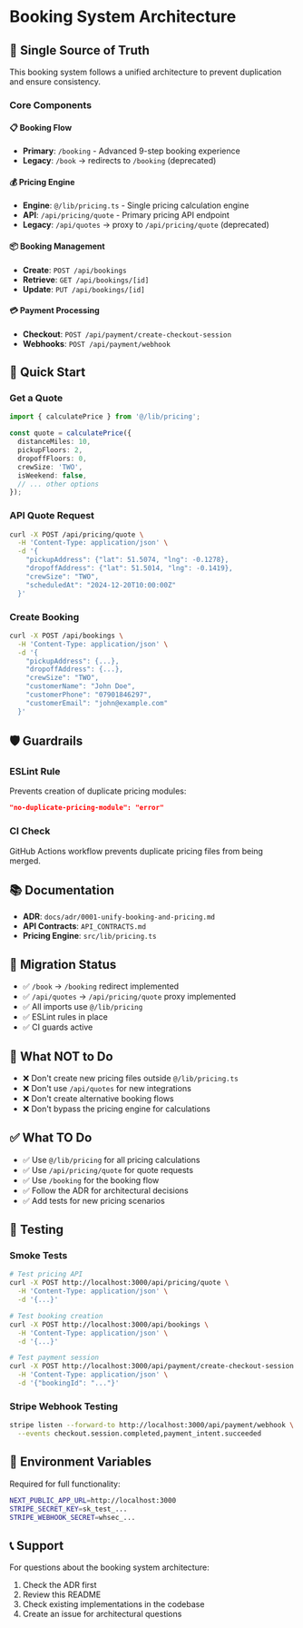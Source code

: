 # Booking System Architecture

## 🎯 Single Source of Truth

This booking system follows a unified architecture to prevent duplication and ensure consistency.

### Core Components

#### 📋 Booking Flow
- **Primary**: `/booking` - Advanced 9-step booking experience
- **Legacy**: `/book` → redirects to `/booking` (deprecated)

#### 💰 Pricing Engine
- **Engine**: `@/lib/pricing.ts` - Single pricing calculation engine
- **API**: `/api/pricing/quote` - Primary pricing API endpoint
- **Legacy**: `/api/quotes` → proxy to `/api/pricing/quote` (deprecated)

#### 📦 Booking Management
- **Create**: `POST /api/bookings`
- **Retrieve**: `GET /api/bookings/[id]`
- **Update**: `PUT /api/bookings/[id]`

#### 💳 Payment Processing
- **Checkout**: `POST /api/payment/create-checkout-session`
- **Webhooks**: `POST /api/payment/webhook`

## 🚀 Quick Start

### Get a Quote
```typescript
import { calculatePrice } from '@/lib/pricing';

const quote = calculatePrice({
  distanceMiles: 10,
  pickupFloors: 2,
  dropoffFloors: 0,
  crewSize: 'TWO',
  isWeekend: false,
  // ... other options
});
```

### API Quote Request
```bash
curl -X POST /api/pricing/quote \
  -H 'Content-Type: application/json' \
  -d '{
    "pickupAddress": {"lat": 51.5074, "lng": -0.1278},
    "dropoffAddress": {"lat": 51.5014, "lng": -0.1419},
    "crewSize": "TWO",
    "scheduledAt": "2024-12-20T10:00:00Z"
  }'
```

### Create Booking
```bash
curl -X POST /api/bookings \
  -H 'Content-Type: application/json' \
  -d '{
    "pickupAddress": {...},
    "dropoffAddress": {...},
    "crewSize": "TWO",
    "customerName": "John Doe",
    "customerPhone": "07901846297",
    "customerEmail": "john@example.com"
  }'
```

## 🛡️ Guardrails

### ESLint Rule
Prevents creation of duplicate pricing modules:
```json
"no-duplicate-pricing-module": "error"
```

### CI Check
GitHub Actions workflow prevents duplicate pricing files from being merged.

## 📚 Documentation

- **ADR**: `docs/adr/0001-unify-booking-and-pricing.md`
- **API Contracts**: `API_CONTRACTS.md`
- **Pricing Engine**: `src/lib/pricing.ts`

## 🔄 Migration Status

- ✅ `/book` → `/booking` redirect implemented
- ✅ `/api/quotes` → `/api/pricing/quote` proxy implemented
- ✅ All imports use `@/lib/pricing`
- ✅ ESLint rules in place
- ✅ CI guards active

## 🚫 What NOT to Do

- ❌ Don't create new pricing files outside `@/lib/pricing.ts`
- ❌ Don't use `/api/quotes` for new integrations
- ❌ Don't create alternative booking flows
- ❌ Don't bypass the pricing engine for calculations

## ✅ What TO Do

- ✅ Use `@/lib/pricing` for all pricing calculations
- ✅ Use `/api/pricing/quote` for quote requests
- ✅ Use `/booking` for the booking flow
- ✅ Follow the ADR for architectural decisions
- ✅ Add tests for new pricing scenarios

## 🧪 Testing

### Smoke Tests
```bash
# Test pricing API
curl -X POST http://localhost:3000/api/pricing/quote \
  -H 'Content-Type: application/json' \
  -d '{...}'

# Test booking creation
curl -X POST http://localhost:3000/api/bookings \
  -H 'Content-Type: application/json' \
  -d '{...}'

# Test payment session
curl -X POST http://localhost:3000/api/payment/create-checkout-session \
  -H 'Content-Type: application/json' \
  -d '{"bookingId": "..."}'
```

### Stripe Webhook Testing
```bash
stripe listen --forward-to http://localhost:3000/api/payment/webhook \
  --events checkout.session.completed,payment_intent.succeeded
```

## 🔧 Environment Variables

Required for full functionality:
```bash
NEXT_PUBLIC_APP_URL=http://localhost:3000
STRIPE_SECRET_KEY=sk_test_...
STRIPE_WEBHOOK_SECRET=whsec_...
```

## 📞 Support

For questions about the booking system architecture:
1. Check the ADR first
2. Review this README
3. Check existing implementations in the codebase
4. Create an issue for architectural questions

